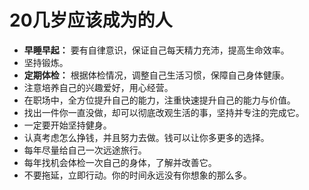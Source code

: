 # 20几岁应该成为的人
- **早睡早起：** 要有自律意识，保证自己每天精力充沛，提高生命效率。
- 坚持锻炼。
- **定期体检：** 根据体检情况，调整自己生活习惯，保障自己身体健康。
- 注意培养自己的兴趣爱好，用心经营。
- 在职场中，全方位提升自己的能力，注重快速提升自己的能力与价值。
- 找出一件你一直没做，却可以彻底改观生活的事，坚持并专注的完成它。
- 一定要开始坚持健身。
- 认真考虑怎么挣钱，并且努力去做。钱可以让你多更多的选择。
- 每年尽量给自己一次远途旅行。
- 每年找机会体检一次自己的身体，了解并改善它。
- 不要拖延，立即行动。你的时间永远没有你想象的那么多。
